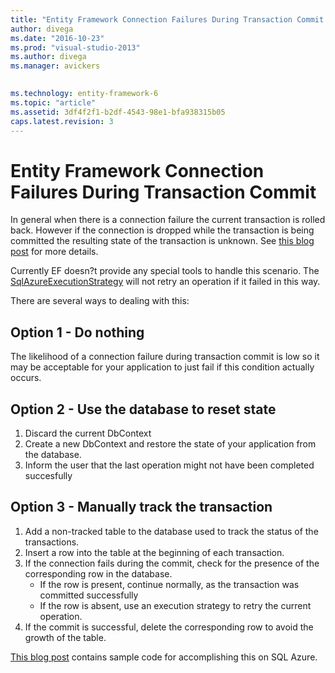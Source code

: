 ```yaml
---
title: "Entity Framework Connection Failures During Transaction Commit | Microsoft Docs"
author: divega
ms.date: "2016-10-23"
ms.prod: "visual-studio-2013"
ms.author: divega
ms.manager: avickers
 

ms.technology: entity-framework-6
ms.topic: "article"
ms.assetid: 3df4f2f1-b2df-4543-98e1-bfa938315b05
caps.latest.revision: 3
---
```

# Entity Framework Connection Failures During Transaction Commit
In general when there is a connection failure the current transaction is rolled back. However if the connection is dropped while the transaction is being committed the resulting state of the transaction is unknown. See [this blog post](http://blogs.msdn.com/b/adonet/archive/2013/03/11/sql-database-connectivity-and-the-idempotency-issue.aspx) for more details.  
  
Currently EF doesn?t provide any special tools to handle this scenario. The [SqlAzureExecutionStrategy](../ef6/entity-framework-connection-resiliency-and-retry-logic-ef6-onwards.md) will not retry an operation if it failed in this way.  
  
There are several ways to dealing with this:  
  
## Option 1 - Do nothing  
  
The likelihood of a connection failure during transaction commit is low so it may be acceptable for your application to just fail if this condition actually occurs.  
  
## Option 2 - Use the database to reset state  
  
1. Discard the current DbContext  
2. Create a new DbContext and restore the state of your application from the database.  
3. Inform the user that the last operation might not have been completed succesfully  
  
## Option 3 - Manually track the transaction  
  
1. Add a non-tracked table to the database used to track the status of the transactions.  
2. Insert a row into the table at the beginning of each transaction.  
3. If the connection fails during the commit, check for the presence of the corresponding row in the database.  
    - If the row is present, continue normally, as the transaction was committed successfully  
    - If the row is absent, use an execution strategy to retry the current operation.  
4. If the commit is successful, delete the corresponding row to avoid the growth of the table.  
  
[This blog post](http://blogs.msdn.com/b/adonet/archive/2013/03/11/sql-database-connectivity-and-the-idempotency-issue.aspx) contains sample code for accomplishing this on SQL Azure.  
  